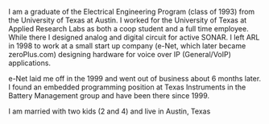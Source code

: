 I am a graduate of the Electrical Engineering Program (class of 1993) from the University of Texas at Austin.  I worked for the University of Texas at Applied Research Labs as both a coop student and a full time employee.  While there I designed analog and digital circuit for active SONAR.  I left ARL in 1998 to work at a small start up company (e-Net, which later became zeroPlus.com) designing hardware for voice over IP (General/VoIP) applications.

e-Net laid me off in the 1999 and went out of business about 6 months later.  I found an embedded programming position at Texas Instruments in the Battery Management group and have been there since 1999.

I am married with two kids (2 and 4) and live in Austin, Texas